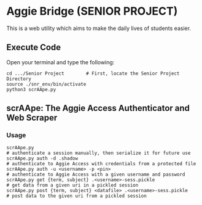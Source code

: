 # Aggie Bridge (SENIOR PROJECT)

This is a web utility which aims to make the daily lives of students easier.

## Execute Code

Open your terminal and type the following:

```
cd .../Senior Project        # First, locate the Senior Project Directory
source ./snr_env/bin/activate
python3 scrAApe.py
```

## scrAApe: The Aggie Access Authenticator and Web Scraper

### Usage

```
scrAApe.py                                                                                          # authenticate a session manually, then serialize it for future use
scrAApe.py auth -d .shadow                                                                          # authenticate to Aggie Access with credentials from a protected file
scrAApe.py auth -u <username> -p <pin>                                                              # authenticate to Aggie Access with a given username and password
scrAApe.py get {term, subject} .<username>-sess.pickle                                              # get data from a given uri in a pickled session
scrAApe.py post {term, subject} <datafile> .<username>-sess.pickle                                   # post data to the given uri from a pickled session
```
